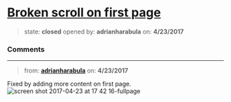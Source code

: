 # [Broken scroll on first page](https://github.com/adrianharabula/condr/issues/36)

> state: **closed** opened by: **adrianharabula** on: **4/23/2017**



### Comments

---
> from: [**adrianharabula**](https://github.com/adrianharabula/condr/issues/36#issuecomment-296448419) on: **4/23/2017**

Fixed by adding more content on first page. 
![screen shot 2017-04-23 at 17 42 16-fullpage](https://cloud.githubusercontent.com/assets/2271038/25314463/f9703576-284c-11e7-84ec-286e9828ccf7.png)

